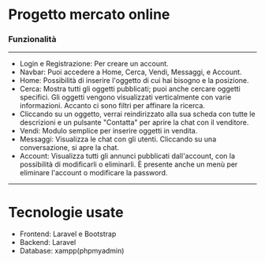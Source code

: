 <h1>Progetto mercato online</h1>



<h3>Funzionalità</h3>

____________________________________________________________________________________________________________________________________________________________________________________________________________________

<ul>
    <li>Login e Registrazione: Per creare un account.</li>
    <li>Navbar: Puoi accedere a Home, Cerca, Vendi, Messaggi, e Account.</li>
    <li>Home: Possibilità di inserire l'oggetto di cui hai bisogno e la posizione.</li>
    <li>Cerca: Mostra tutti gli oggetti pubblicati; puoi anche cercare oggetti specifici. Gli oggetti vengono visualizzati verticalmente con varie informazioni. Accanto ci sono filtri per affinare la ricerca.</li>
    <li>Cliccando su un oggetto, verrai reindirizzato alla sua scheda con tutte le descrizioni e un pulsante "Contatta" per aprire la chat con il venditore.</li>
    <li>Vendi: Modulo semplice per inserire oggetti in vendita.</li>
    <li>Messaggi: Visualizza le chat con gli utenti. Cliccando su una conversazione, si apre la chat.</li>
    <li>Account: Visualizza tutti gli annunci pubblicati dall'account, con la possibilità di modificarli o eliminarli. È presente anche un menù per eliminare l'account o modificare la password.</li>
</ul>



____________________________________________________________________________________________________________________________________________________________________________________________________________________

<h1>Tecnologie usate</h1>

<ul>
    <li>Frontend: Laravel e Bootstrap</li>
    <li>Backend: Laravel </li>
    <li>Database: xampp(phpmyadmin)</li>
</ul>
